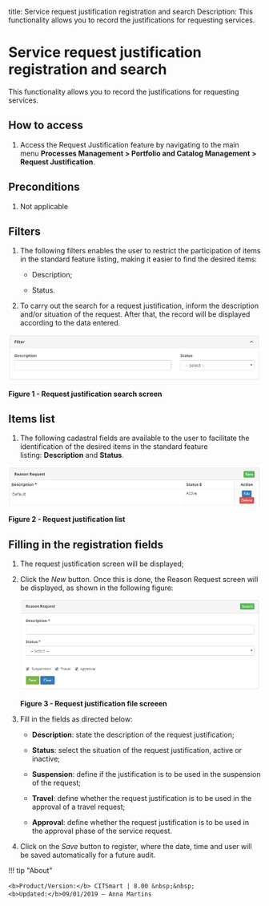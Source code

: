 title: Service request justification registration and search
Description: This functionality allows you to record the justifications for requesting services.

# Service request justification registration and search

This functionality allows you to record the justifications for requesting
services.

How to access
-------------

1.  Access the Request Justification feature by navigating to the main
    menu **Processes Management > Portfolio and Catalog
    Management > Request Justification**.

Preconditions
-------------

1.  Not applicable

Filters
-------

1.  The following filters enables the user to restrict the participation of
    items in the standard feature listing, making it easier to find the desired
    items:

    - Description;

    - Status.

2.  To carry out the search for a request justification, inform the description
    and/or situation of the request. After that, the record will be displayed
    according to the data entered.

![figure](images/justification-1.png)

**Figure 1 - Request justification search screen**

Items list
----------

1.  The following cadastral fields are available to the user to facilitate the
    identification of the desired items in the standard feature
    listing: **Description** and **Status**.

![figure](images/justification-2.png)

**Figure 2 - Request justification list**

Filling in the registration fields
----------------------------------

1.  The request justification screen will be displayed;

2.  Click the *New* button. Once this is done, the Reason Request screen will be
    displayed, as shown in the following figure:

    ![figure](images/justification-3.png)
   
    **Figure 3 - Request justification file screeen**

3.  Fill in the fields as directed below:

    -   **Description**: state the description of the request justification;

    -   **Status**: select the situation of the request justification, active or
        inactive;

    -   **Suspension**: define if the justification is to be used in the
        suspension of the request;

    -   **Travel**: define whether the request justification is to be used in
        the approval of a travel request;

    -   **Approval**: define whether the request justification is to be used in
        the approval phase of the service request.

4.  Click on the *Save* button to register, where the date, time and user will
    be saved automatically for a future audit.

!!! tip "About"

    <b>Product/Version:</b> CITSmart | 8.00 &nbsp;&nbsp;
    <b>Updated:</b>09/01/2019 – Anna Martins
